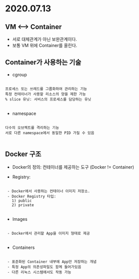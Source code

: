 2020.07.13
==========

VM <--> Container
------------------
* 서로 대체관계가 아닌 보완관계이다.
* 보통 VM 위에 Container를 올린다.

Container가 사용하는 기술
---------------------
+ cgroup
<pre>
<code>
프로세스 또는 쓰레드를 그룹화하여 관리하는 기능
특정 컨테이너가 사용할 리소스의 양을 제한 가능
% slice 유닛: 서비스의 프로세스를 담당하는 유닛
</code>
</pre>


+ namespace
<pre>
<code>
다수의 오브젝트를 격리하는 기능
서로 다른 namespace에서 동일한 PID 가질 수 있음
</code>
</pre>

Docker 구조
-----------
* Docker의 정의: 컨테이너를 제공하는 도구 (Docker != Container)

* Registry: 
<pre>
<code>
 - Docker에서 사용하는 컨테이너 이미지 저장소. 
 - Docker Registry 타입:
   1) public
   2) private
</code>
</pre>

* Images
<pre>
<code>
 - Docker에서 관리할 App을 이미지 형태로 제공
</code>
</pre>

* Containers
<pre>
<code>
 - 표준화된 Container 내부에 App만 저장하는 개념
 - 특정 App의 의존성파일도 함께 들어가있음
 - 다른 리눅스 시스템에서도 작동 가능
</code>
</pre>


